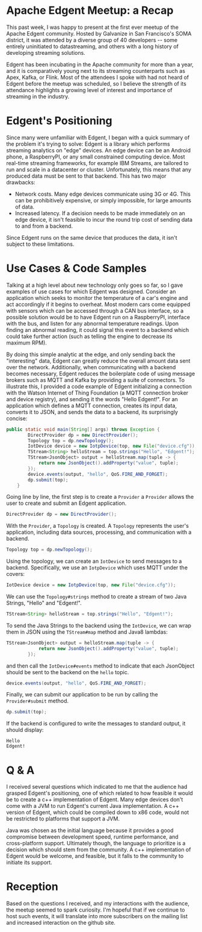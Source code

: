 # Apache Edgent Meetup: a Recap
This past week, I was happy to present at the first ever meetup of the Apache Edgent community. Hosted by Galvanize in San Francisco's SOMA district, it was attended by a diverse group of 40 developers -- some entirely uninitiated to datastreaming, and others with a long history of developing streaming solutions. 

Edgent has been incubating in the Apache community for more than a year, and it is comparatively young next to its streaming counterparts such as Apex, Kafka, or Flink. Most of the attendees I spoke with had not heard of Edgent before the meetup was scheduled, so I believe the strength of its attendance highlights a growing level of interest and importance of streaming in the industry. 

# Edgent's Positioning
Since many were unfamiliar with Edgent, I began with a quick summary of the problem it's trying to solve: Edgent is a library which performs streaming analytics on "edge" devices. An edge device can be an Android phone, a RaspberryPI, or any small constrained computing device. Most real-time streaming frameworks, for example IBM Streams, are tailored to run and scale in a datacenter or cluster. Unfortunately, this means that any produced data must be sent to that backend. This has two major drawbacks:
* Network costs. Many edge devices communicate using 3G or 4G. This can be prohibitively expensive, or simply impossible, for large amounts of data.
* Increased latency. If a decision needs to be made immediately on an edge device, it isn't feasible to incur the round trip cost of sending data to and from a backend.

Since Edgent runs on the same device that produces the data, it isn't subject to these limitations.

# Use Cases & Code Samples
Talking at a high level about new technology only goes so far, so I gave examples of use cases for which Edgent was designed. Consider an application which seeks to monitor the temperature of a car's engine and act accordingly if it begins to overheat. Most modern cars come equipped with sensors which can be accessed through a CAN bus interface, so a possible solution would be to have Edgent run on a RaspberryPI, interface with the bus, and listen for any abnormal temperature readings. Upon finding an abnormal reading, it could signal this event to a backend which could take further action (such as telling the engine to decrease its maximum RPM).

By doing this simple analytic at the edge, and only sending back the "interesting" data, Edgent can greatly reduce the overall amount data sent over the network. Additionally, when communicating with a backend becomes necessary, Edgent reduces the boilerplate code of using message brokers such as MQTT and Kafka by providing a suite of connectors. To illustrate this, I provided a code example of Edgent initializing a connection with the Watson Internet of Thing Foundation (a MQTT connection broker and device registry), and sending it the words "Hello Edgent!". For an application which defines a MQTT connection, creates its input data, converts it to JSON, and sends the data to a backend, its surprisingly concise:

``` Java
public static void main(String[] args) throws Exception {
        DirectProvider dp = new DirectProvider();
        Topology top = dp.newTopology();
        IotDevice device = new IotpDevice(top, new File("device.cfg"));
        TStream<String> helloStream = top.strings("Hello", "Edgent!");
        TStream<JsonObject> output = helloStream.map(tuple -> {
        	return new JsonObject().addProperty("value", tuple);
        });
        device.events(output, "hello", QoS.FIRE_AND_FORGET);
        dp.submit(top);
    }
```

Going line by line, the first step is to create a `Provider` a `Provider` allows the user to create and submit an Edgent application.
```Java
DirectProvider dp = new DirectProvider();
```
With the `Provider`, a `Topology` is created. A `Topology` represents the user's application, including data sources, processing, and communication with a backend.
```Java
Topology top = dp.newTopology();
```
Using the topology, we can create an `IotDevice` to send messages to a backend. Specifically, we use an `IotpDevice` which uses MQTT under the covers:
```Java
IotDevice device = new IotpDevice(top, new File("device.cfg"));
```
We can use the `Topology#strings` method to create a stream of two Java Strings, "Hello" and "Edgent!".
```Java
TStream<String> helloStream = top.strings("Hello", "Edgent!");
```
To send the Java Strings to the backend using the `IotDevice`, we can wrap them in JSON using the `TStream#map` method and Java8 lambdas:
```Java
TStream<JsonObject> output = helloStream.map(tuple -> {
        	return new JsonObject().addProperty("value", tuple);
        });
```
and then call the `IotDevice#events` method to indicate that each JsonObject should be sent to the backend on the `hello` topic.
```java
device.events(output, "hello", QoS.FIRE_AND_FORGET);
```
Finally, we can submit our application to be run by calling the `Provider#submit` method.
```Java
dp.submit(top);
```
If the backend is configured to write the messages to standard output, it should display:
```
Hello
Edgent!
```
# Q & A
I received several questions which indicated to me that the audience had grasped Edgent's positioning, one of which related to how feasible it would be to create a c++ implementation of Edgent. Many edge devices don't come with a JVM to run Edgent's current Java implementation. A c++ version of Edgent, which could be compiled down to x86 code, would not be restricted to platforms that support a JVM.

Java was chosen as the initial language because it provides a good compromise between development speed, runtime performance, and cross-platform support. Ultimately though, the language to prioritize is a decision which should stem from the community. A c++ implementation of Edgent would be welcome, and feasible, but it falls to the community to initiate its support.

# Reception
Based on the questions I received, and my interactions with the audience, the meetup seemed to spark curiosity. I'm hopeful that if we continue to host such events, it will translate into more subscribers on the mailing list and increased interaction on the github site.

